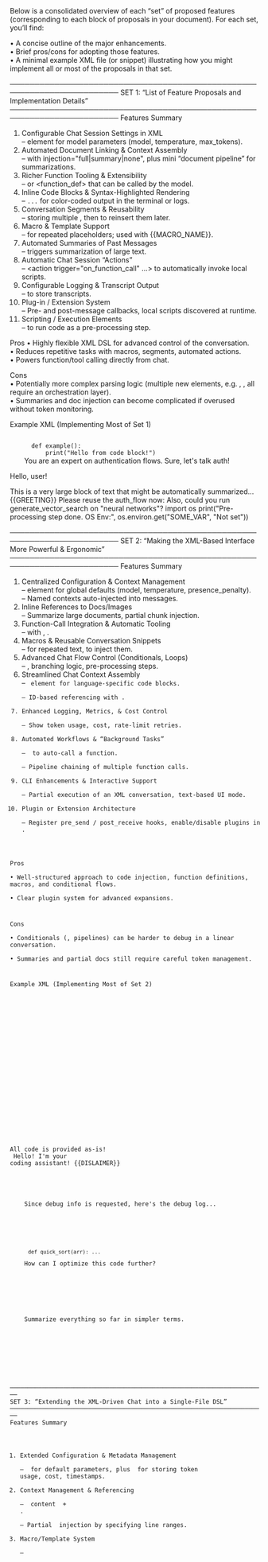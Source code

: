 <msg role="assistant">
Below is a consolidated overview of each “set” of proposed features (corresponding to each block of proposals in your document). For each set, you’ll find:

• A concise outline of the major enhancements.  
• Brief pros/cons for adopting those features.  
• A minimal example XML file (or snippet) illustrating how you might implement all or most of the proposals in that set.

────────────────────────────────────────────────────────────────────────
SET 1: “List of Feature Proposals and Implementation Details”
────────────────────────────────────────────────────────────────────────
Features Summary
1. Configurable Chat Session Settings in XML  
   – <settings> element for model parameters (model, temperature, max_tokens).  
2. Automated Document Linking & Context Assembly  
   – <doc> with injection="full|summary|none", plus mini “document pipeline” for summarizations.  
3. Richer Function Tooling & Extensibility  
   – <tool> or <function_def> that can be called by the model.  
4. Inline Code Blocks & Syntax-Highlighted Rendering  
   – <code language="python">...</code> for color-coded output in the terminal or logs.  
5. Conversation Segments & Reusability  
   – <segment id="..."> storing multiple <msg>, then <use-segment ref="..."/> to reinsert them later.  
6. Macro & Template Support  
   – <macro name="..."> for repeated placeholders; used with {{MACRO_NAME}}.  
7. Automated Summaries of Past Messages  
   – <msg role="assistant" autosummarize="true"> triggers summarization of large text.  
8. Automatic Chat Session “Actions”  
   – <action trigger="on_function_call" ...> to automatically invoke local scripts.  
9. Configurable Logging & Transcript Output  
   – <settings logFile="..."/> to store transcripts.  
10. Plug-in / Extension System  
   – Pre- and post-message callbacks, local scripts discovered at runtime.  
11. Scripting / Execution Elements  
   – <exec language="python"> to run code as a pre-processing step.

Pros
• Highly flexible XML DSL for advanced control of the conversation.  
• Reduces repetitive tasks with macros, segments, automated actions.  
• Powers function/tool calling directly from chat.  

Cons  
• Potentially more complex parsing logic (multiple new elements, e.g. <segment>, <exec>, <action> all require an orchestration layer).  
• Summaries and doc injection can become complicated if overused without token monitoring.  

Example XML (Implementing Most of Set 1)

<?xml version="1.0" encoding="UTF-8"?>
<conversation>
  <!-- 1) Global settings -->
  <settings model="gpt-4" temperature="0.7" max_tokens="2048" logFile="./logs/chat.log" />

  <!-- 2) A doc element with injection="summary" -->
  <doc src="design_spec.pdf" injection="summary" />

  <!-- 3) A function tool definition -->
  <tool name="generate_vector_search" script="vector_search.py" 
        description="Generate vector embeddings and search code snippets" />

  <!-- 4) An inline code block (the color highlighting is shown in a TUI/log) -->
  <msg role="assistant">
    <code language="python">
      def example():
          print("Hello from code block!")
    </code>
  </msg>

  <!-- 5) Conversation segment reusability -->
  <segment id="auth_flow">
    <msg role="system">You are an expert on authentication flows.</msg>
    <msg role="assistant">Sure, let's talk auth!</msg>
  </segment>

  <!-- 6) Macro definition -->
  <macro name="GREETING">Hello, user!</macro>

  <!-- 7) A message that triggers autosummarize -->
  <msg role="assistant" autosummarize="true">
    This is a very large block of text that might be automatically summarized...
  </msg>

  <!-- 8) Automatic chat session action triggered by a function call -->
  <action trigger="on_function_call" function_name="generate_vector_search" script="vector_search.py" />

  <!-- 9) A user message that uses a macro and a reinserted segment -->
  <msg role="user">
    {{GREETING}} Please reuse the auth_flow now:
    <use-segment ref="auth_flow" />
    Also, could you run generate_vector_search on "neural networks"?
  </msg>

  <!-- 10) Potential plugin usage is discovered at runtime, not shown explicitly here -->
  <!-- 11) A simple exec block (scripting) -->
  <exec language="python">
    import os
    print("Pre-processing step done. OS Env:", os.environ.get("SOME_VAR", "Not set"))
  </exec>
</conversation>

────────────────────────────────────────────────────────────────────────
SET 2: “Making the XML-Based Interface More Powerful & Ergonomic”
────────────────────────────────────────────────────────────────────────
Features Summary
1. Centralized Configuration & Context Management  
   – <config> element for global defaults (model, temperature, presence_penalty).  
   – Named contexts <context name="..." src="..."> auto-injected into messages.  
2. Inline References to Docs/Images  
   – Summarize large documents, partial chunk injection.  
3. Function-Call Integration & Automatic Tooling  
   – <function-def> with <param name="..." type="...">, <implementation src="..."/>.  
4. Macros & Reusable Conversation Snippets  
   – <macro> for repeated text, <use-macro> to inject them.  
5. Advanced Chat Flow Control (Conditionals, Loops)  
   – <if condition="...">, branching logic, pre-processing steps.  
6. Streamlined Chat Context Assembly  
   – <code> element for language-specific code blocks.  
   – ID-based referencing with <reference target="..."/>.  
7. Enhanced Logging, Metrics, & Cost Control  
   – Show token usage, cost, rate-limit retries.  
8. Automated Workflows & “Background Tasks”  
   – <msg triggers="generateSummary"> to auto-call a function.  
   – Pipeline chaining of multiple function calls.  
9. CLI Enhancements & Interactive Support  
   – Partial execution of an XML conversation, text-based UI mode.  
10. Plugin or Extension Architecture  
   – Register pre_send / post_receive hooks, enable/disable plugins in <config>.

Pros  
• Well-structured approach to code injection, function definitions, macros, and conditional flows.  
• Clear plugin system for advanced expansions.  

Cons  
• Conditionals (<if>, pipelines) can be harder to debug in a linear conversation.  
• Summaries and partial docs still require careful token management.  

Example XML (Implementing Most of Set 2)

<?xml version="1.0" encoding="UTF-8"?>
<conversation>
  <!-- 1) Global config -->
  <config model="gpt-4" temperature="0.8" presence_penalty="0.4" 
          plugin="my_text_summarizer, custom_authenticator" />

  <!-- 2) Inline references to larger doc with summarization -->
  <context name="projectOverview" src="docs/large_project_doc.txt" summarize="true" chunk_size="2000" />

  <!-- 3) Function call definitions -->
  <function-def name="generate_code_context" description="Generates relevant code context">
    <param name="folder_path" type="string"/>
    <param name="query" type="string"/>
    <implementation src="src/functions/generate_code_context.py" />
  </function-def>

  <!-- 4) Macro and snippet usage -->
  <macro name="DISLAIMER">All code is provided as-is!</macro>
  <segment id="greetingSegment">
    <msg role="assistant">Hello! I'm your coding assistant! {{DISLAIMER}}</msg>
  </segment>

  <!-- 5) Example branching/if usage (simplified) -->
  <if condition="userRequestedDebugInfo = true">
    <msg role="assistant">Since debug info is requested, here's the debug log...</msg>
  </if>

  <!-- 6) Inlined code snippet -->
  <msg role="user">
    <code lang="python">
      def quick_sort(arr): ...
    </code>
    How can I optimize this code further?
  </msg>

  <!-- 7) Logging & cost control happen in the background -->
  <!-- 8) Automated background tasks or triggers -->
  <msg role="user" triggers="generateSummary">
    Summarize everything so far in simpler terms.
  </msg>

  <!-- 9) This conversation can be partially executed from command line. -->
  <!-- 10) Plugin usage is toggled via <config plugin="..."/>. -->
</conversation>

────────────────────────────────────────────────────────────────────────
SET 3: “Extending the XML-Driven Chat into a Single-File DSL”
────────────────────────────────────────────────────────────────────────
Features Summary
1. Extended Configuration & Metadata Management  
   – <config> for default parameters, plus <metadata> for storing token usage, cost, timestamps.  
2. Context Management & Referencing  
   – <context name="myBlock"> content </context> + <msg useContext="myBlock">.  
   – Partial <doc> injection by specifying line ranges.  
3. Macro/Template System  
   – <template id="..."> with placeholders ({{VAR}}).  
4. Function-Calling Enhancements  
   – Inline or external <tool> or <function> with parameter schemas.  
   – Automatic discovery.  
5. Multi-Agent or External Service Orchestration  
   – <agent id="..."> referencing a different model or specialized system prompt.  
6. Prompt Engineering Helpers (Few-Shots, Rerank, Refine)  
   – <fewShot id="..."> usage or <refine> callback.  
7. Conversation Summaries & Snapshots  
   – Summaries after N messages, <snapshot> elements to revert or branch.  
8. Inline Configuration Overriding  
   – <msg role="user" temperature="0.9" /> to override global config.  
9. Advanced Tagging for Images & Media  
   – <img alt="..." /> auto includes a textual description.  
10. DSL Validation & Tooling  
   – Provide an XSD or RNG schema for all elements.  
   – Possibly a CLI validator or VSCode integration.

Pros  
• Very thorough “all-in-one” approach, with multi-agent orchestration, partial doc lines, snapshots, etc.  
• Emphasizes robust schema-based validation and extension.  

Cons  
• Complexity is high—lots of possible elements (<agent>, <snapshot>, <template>, etc.).  
• Requires a consistent pipeline approach to handle partial doc injection and complex overriding in large conversations.  

Example XML (Implementing Most of Set 3)

<?xml version="1.0" encoding="utf-8"?>
<conversation>
  <!-- 1) Extended config & metadata -->
  <config model="gpt-4" defaultTemperature="0.7" maxTokens="1500" />
  <metadata>
    <timestamp value="2023-10-10T12:34:56Z" />
  </metadata>

  <!-- 2) Context referencing & partial doc usage -->
  <context name="trimmedArchitecture" src="docs/architecture.md" range="lines:10-30" />

  <!-- 3) Macro/Template -->
  <template id="bugReport">
    The user encountered a bug: {{BUG_DESC}} 
    Steps to reproduce: {{STEPS}}
  </template>

  <!-- 4) A function definition (tool) -->
  <tool name="summarizeConversation" 
        description="Summarize the conversation so far" 
        parametersSchema='{"type":"object","properties":{"length":{"type":"number"}}}' />

  <!-- 5) Example multi-agent definitions -->
  <agent id="translator" model="gpt-3.5-turbo" system="You are a translation assistant." />

  <!-- 6) Possibly define few-shot or refine patterns, omitted for brevity -->

  <!-- 7) Summaries & snapshots on large convos (not explicitly shown here) -->

  <!-- 8) Overriding config on a single message -->
  <msg role="user" temperature="0.9">
    Summarize the partial doc: 
    <useContext="trimmedArchitecture" />
  </msg>

  <!-- 9) <img> with alt text for context injection -->
  <img src="diagrams/system_flow.png" alt="System Flow Diagram for Modules A->B" />

  <!-- 10) DSL is validated with an XML schema (not shown) -->
</conversation>

────────────────────────────────────────────────────────────────────────
SET 4: “Proposal for Enhancements to the File-Based Chat Interface”
────────────────────────────────────────────────────────────────────────
Features Summary
1. Configurable Chat Settings in the File  
   – <chatSettings> for temperature, top_p, presence/frequency penalty, max_tokens.  
2. Cached Content for Reusability & Efficiency  
   – On-disk or in-memory caching for large docs.  
3. “Meta” or “Pipeline” Messages for Sub-Tasks  
   – <pipeline> with <subtask function="..." .../> elements chaining executions.  
4. “Context Injection” Features (Macros & Prompt Templates)  
   – <macro>, placeholders in <msg>.  
5. Embedded Function Definitions & Tool Registry  
   – <tool name="..." description="..." schema="..." pythonModule="..."/>.  
6. Advanced Prompt Engineering Patterns  
   – Hidden chain-of-thought or partial user prompts.  
7. Partial or Streaming Responses  
   – Streaming mode from the OpenAI completion.  
8. Multi-File Conversation Linking  
   – <import file="..." /> or <msg role="system" include="filename.xml"/>.  
9. Enhanced Logging & Auditing  
   – Token usage, cost, function calls, timestamps.  
10. Helper Scripts / Agents  
   – <agent> for separate specialized tasks or sub-LLMs.

Pros  
• Emphasizes pipeline chaining of subtasks, multi-file inclusion, and caching.  
• A robust approach to partial streaming and function-chaining.  

Cons  
• Slight duplication of features from earlier sets (e.g., caching, macros) but with a different naming scheme (<chatSettings> vs <config>).  
• Multi-file linking can add complexity in referencing or path management.  

Example XML (Implementing Most of Set 4)

<?xml version="1.0" encoding="UTF-8"?>
<conversation>

  <!-- 1) Chat settings in the file -->
  <chatSettings 
    model="gpt-4"
    temperature="0.7"
    presence_penalty="0.3"
    max_tokens="1200"
  />

  <!-- 2) Cached resource usage -->
  <doc src="docs/long_doc.md" cache="true" name="longDoc" />

  <!-- 3) Pipeline for multi-step tasks -->
  <pipeline name="summarizeAndRefine">
    <subtask function="summarizeDoc" args="docRef='longDoc',maxTokens=200" />
    <subtask function="refineSummary" inputFrom="previous" tone="formal" />
  </pipeline>

  <!-- 4) Simple macro usage -->
  <macro name="USER_GREETING">Hello, developer!</macro>

  <!-- 5) Embedded function definitions / tool registry -->
  <tool name="summarizeDoc" description="Summarize a doc" schema='{"type":"object","properties":...}' pythonModule="tools/summarizer.py" />
  <tool name="refineSummary" description="Refine an existing summary" schema='{"type":"object","properties":...}' pythonModule="tools/refiner.py" />

  <!-- 6) Potential advanced prompt engineering omitted for brevity -->

  <!-- 7) Streaming can be toggled at runtime, not shown explicitly here -->

  <!-- 8) Possibly link external conversation file -->
  <msg role="system" include="common_intro.xml" />

  <!-- 9) Logging & auditing triggered behind the scenes -->

  <!-- 10) A user message referencing a pipeline -->
  <msg role="user">
    {{USER_GREETING}} Please run the pipeline "summarizeAndRefine" on the doc:longDoc
  </msg>

</conversation>

────────────────────────────────────────────────────────────────────────
SET 5: “Proposed Features + Concrete Implementation for a Flexible ‘Document + REPL’ System”
────────────────────────────────────────────────────────────────────────
Features Summary
1. Configuration & Metadata Sections  
   – <config> for model, function definitions, advanced chat parameters.  
2. Inline Resource Embedding & Auto-Caching  
   – <doc> or <img> with cache="true", storing local hashes.  
3. Macro or Placeholder Support  
   – <macro name="...">…</macro>, with string replacement.  
4. Context Summaries & Token Management  
   – Summarize older messages automatically.  
5. Advanced Function-Call Workflow  
   – Tools defined as <tool>, the chat can chain multiple calls.  
6. Multi-Agent Support  
   – <msg role="assistant" agent="pythonHelper"> to route calls to a specialized sub-bot.  
7. Streaming Output & “Live” Monitoring  
   – Stream tokens in real time.  
8. Branching or “What-If” Scenarios  
   – <branch name="ExperimentA" fromMsg="msg5"/> duplicates conversation from a certain point.  
9. CLI Command & Build Scripts  
   – CLI usage for partial insertion of new <msg> or entirely new steps.  
10. Extensible Plug-In / Scripting Capability  
   – <script lang="python"> to dynamically inject or manipulate conversation text.

Pros  
• A thorough approach for building an advanced “single-file conversation plus REPL” system.  
• Live monitoring, branching, multi-agent usage all in one place.  

Cons  
• Complex to implement all at once—branching, streaming, multi-agent logic.  
• Might require careful concurrency or file-updating strategies if partial streaming modifies the file while an editor is open.  

Example XML (Implementing Most of Set 5)

<?xml version="1.0" encoding="UTF-8"?>
<conversation>
  <!-- 1) Global config & metadata -->
  <config model="gpt-4" temperature="0.7" function_defs_src="functions.json" />
  
  <!-- 2) Inline resources with caching -->
  <doc src="manual.txt" name="userManual" cache="true" />
  <img src="diagram.png" name="mainDiagram" cache="true" />

  <!-- 3) Macro usage -->
  <macro name="DISCLAIMER">No legal liability is assumed.</macro>

  <!-- 4) Summaries for older messages can be triggered if token usage is high -->
  <msg role="assistant" summarize="true">
    This message might be auto-summarized later if the conversation gets too large...
  </msg>

  <!-- 5) Function call expansions (tools) -->
  <tool name="searchDatabase" description="Search local DB" 
        parametersSchema='{"type":"object","properties":{...}}' />

  <!-- 6) Multi-agent usage -->
  <msg role="assistant" agent="pythonHelper">
    I’ll specifically handle Python or script-related requests.
  </msg>

  <!-- 7) Streaming toggles happen in command line. -->

  <!-- 8) Branching example (not fully shown). -->

  <!-- 9) CLI usage: user might run "chat-repl --file=conversation.xml --add-user-msg 'Look at userManual please'". -->

  <!-- 10) Scripting plugin example -->
  <script lang="python">
    print("This runs before the conversation is fully built.")
  </script>

  <msg role="user">
    {{DISCLAIMER}} 
    Could you summarize doc:userManual for me?
  </msg>
</conversation>

────────────────────────────────────────────────────────────────────────
SET 6: “Proposals for a More Powerful & Ergonomic File-Based Chat”
────────────────────────────────────────────────────────────────────────
Features Summary
1. Conversation-Level “config” or “meta” Element  
   – Similar to <config> or <chatSettings>, storing model defaults.  
2. Inline Variables, Macros, or “Snippet” References  
   – <var>, <macro>, <template> for repeated text.  
3. Context Summarization & Automatic Old-Message Compression  
   – Summarize older messages or replace them with a single “assistant” summary message when the token count is large.  
4. Inline “doc” or “img” Caching  
   – cache="true" to store large resources.  
5. Context-Building “Composer” Elements  
   – <compose> building a final prompt from multiple partial <include> references.  
6. Automatic Function-Chaining Support  
   – Built-in logic to handle repeated function calls conditionally.  
7. Enhanced “system” & “assistant” Configuration Elements  
   – <meta_message role="system"> that is hidden from the final transcript but seen by the model.  
8. Inline “Auto Tagging” for Code Blocks  
   – <msg code="python">…</msg> for syntax highlighting or triple-backtick insertion.  
9. “Template” DSL for Reusable Message Structures  
   – <template id="...">…</template> + <use_template ref="..."/>.  
10. Support for External “Agents” or “Sub-Bots”  
   – The main assistant can call specialized sub-assistants for translation, math, etc.

Pros  
• Focuses on carefully controlling large text flows, partial message compression, and flexible composition (<compose>).  
• Encourages advanced usage (e.g., hidden meta_messages, sub-bots, composer references).  

Cons  
• Requires robust pre-processing logic (composer merges, snippet expansions, meta_message injection).  
• If multiple advanced features (composer + sub-bots + function-chaining) are combined, debugging can be nontrivial.  

Example XML (Implementing Most of Set 6)

<?xml version="1.0" encoding="UTF-8"?>
<conversation>
  <!-- 1) Global config -->
  <config model="gpt-3.5-turbo" temperature="0.6" />

  <!-- 2) Inline var or macro -->
  <var id="WELCOME_NOTE">Welcome to our advanced chat system!</var>

  <!-- 3) Summarization if conversation grows -->
  <msg role="assistant" summarize="true">
    This might be summarized once the file is too large.
  </msg>

  <!-- 4) doc caching -->
  <doc src="specifications.txt" name="specDoc" cache="true" />

  <!-- 5) Composer building a final user prompt -->
  <compose id="fullPrompt">
    <include ref="specDoc" />
    <section>Additional instructions here...</section>
  </compose>

  <!-- 6) Automatic function-chaining is implied if multiple tools are called in sequence. -->

  <!-- 7) Hidden meta message or system config -->
  <meta_message role="system">
    This text is not displayed to the user, but helps guide the AI.
  </meta_message>

  <!-- 8) Auto tagging code blocks -->
  <msg role="user" code="python">
    def main():
        print("Hello from user code.")
  </msg>

  <!-- 9) Template DSL usage -->
  <template id="bugTemplate">
    <msg role="user">
      There's a bug in the code: {{BUG_DESC}}
    </msg>
  </template>

  <use_template ref="bugTemplate">
    <var name="BUG_DESC">Stack trace on empty input</var>
  </use_template>

  <!-- 10) A sub-bot or agent usage example (not fully shown) -->
</conversation>

────────────────────────────────────────────────────────────────────────
FINAL NOTES
────────────────────────────────────────────────────────────────────────
• Each set of proposals overlaps in scope—many mention macros, function calls, caching, summarization, etc.—but they differ slightly in naming or detail.  
• In practice, you might mix and match the ideas that best fit your use case.  
• The example XML snippets above are illustrative; they show how you could incorporate the proposed features but do not necessarily represent a fully working system. You would need to implement appropriate parsing, function-call orchestration, caching, and so on.  

By adopting these enhancements—whether from Set 1 through Set 6—you can evolve your single-file XML chat interface into a highly automated, powerful DSL that supports advanced function calls, context injection, prompt engineering, multi-agent flows, and more.
</msg>

